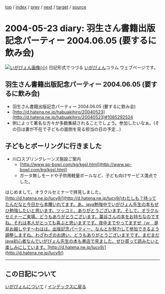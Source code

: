 [top](https://igapyon.github.io/diary/) 
 / [index](https://igapyon.github.io/diary/2004/index.html) 
 / [prev](https://igapyon.github.io/diary/2004/ig040524.html) 
 / [next](https://igapyon.github.io/diary/2004/ig040522.html) 
 / [target](https://igapyon.github.io/diary/2004/ig040523.html) 
 / [source](https://github.com/igapyon/diary/blob/gh-pages/2004/ig040523.html.src.md) 

2004-05-23 diary: 羽生さん書籍出版記念パーティー 2004.06.05 (要するに飲み会)
=====================================================================================================
[![いがぴょん画像(小)](https://igapyon.github.io/diary/images/iga200306s.jpg "いがぴょん")](https://igapyon.github.io/diary/memo/memoigapyon.html) 日記形式でつづる [いがぴょん](https://igapyon.github.io/diary/memo/memoigapyon.html)コラム ウェブページです。

## 羽生さん書籍出版記念パーティー 2004.06.05 (要するに飲み会)


* 羽生さん書籍出版記念パーティー 2004.06.05 (要するに飲み会)
* [http://d.hatena.ne.jp/habuakihiro/20040523](http://d.hatena.ne.jp/habuakihiro/20040523)#1085292524
* 例によって著名な方々が多数集結されることでしょう。参加したいなぁ。(その日は妻が不在で子どもの面倒を見る担当の日の予定…)



## 子どもとボーリングに行きました


* 川口スプリングレーンズ施設ご案内
  * [http://www.sp-bowl.com/kg/kgsl.html](http://www.sp-bowl.com/kg/kgsl.html)
  * ガータ無しモードや子供用軽量ボールなど、子ども向けサービス満点でした。


はじめまして。オラクルセミナーで拝見しました。[http://d.hatena.ne.jp/lucy9/](http://d.hatena.ne.jp/lucy9/)わたしも？持ってたんだなと今日から本腰いれてます。あ、java勉強中でいがぴょん先生の本もぜひ勉強したいと思います。ツッコミ、ありがとうございます。そして、オラクルセミナーご来場、どうもありがとうございます。藁谷さんの本をお持ちなのですね。それは本人がとっても喜ぶと思いますです。夜中までやってますぜ（ｗ　是非お越しやす～わはは。出版記念パーティー、なんとか努力して参加できるよう調整しますね。わざわざのお誘い、どうもありがとうございますです。まだまだjava初心者なんでいがぴょん先生の本も書店で見ました。ぜひ買って読みたいと楽しみにしています。[http://d.hatena.ne.jp/lucy9/](http://d.hatena.ne.jp/lucy9/)

----------------------------------------------------------------------------------------------------

## この日記について
[いがぴょんについて](https://igapyon.github.io/diary/memo/memoigapyon.html) / [インデックスに戻る](https://igapyon.github.io/diary/idxall.html)
